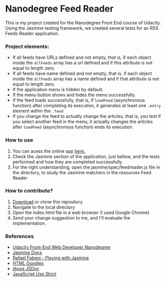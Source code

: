 # Nanodegree Feed Reader

This is my project created for the Nanodegree Front End course of Udacity. Using the Jasmine testing framework, we created several tests for an RSS Feeds Reader application.

### Project elements:
- If all feeds have URLs defined and not empty, that is, if each object inside the ```allFeeds``` array has a url defined
and if this attribute is not equal to length zero.
- If all feeds have name defined and not empty, that is, if each object inside the ```allFeeds``` array has a name defined and if that attribute is not equal to length zero.
- If the application menu is hidden by default.
- If the menu button shows and hides the menu successfully.
- If the feed loads successfully, that is, if ```loadFeed``` (asynchronous function) after completing its execution, it generates at least one ```.entry``` element within the ```.feed```
- If you change the feed to actually change the articles, that is, you test if you select another feed in the menu, it actually changes the articles after ```loadFeed``` (asynchronous function) ends its execution.

### How to use
1. You can acess the online app [here.](http://alexmonteirov.github.io/frontend-nanodegree-feedreader)
2. Check the Jasmine section of the application, just bellow, and the tests performed and how they are completed successfully
3. For the right understanding, open the jasmine/spec/feedreader.js file in the directory, to study the Jasmine matchers in the resources
Feed Reader

### How to contribute?
1. [Download](https://github.com/alexmonteirov/frontend-nanodegree-feedreader/archive/master.zip) or clone this repository
2. Navigate to the local directory
3. Open the index.html file in a web browser (I used Google Chrome)
4. Send your change suggestion to me, and I'll evaluate the implementation.

### References
- [Udacity Front-End Web Developer Nanodegree](https://br.udacity.com/course/front-end-web-developer-nanodegree--nd001/)
- [Jasmine Docs](https://jasmine.github.io/api/2.6/global)
- [Rafael Fabeni - Playing with Jasmine](http://www.raphaelfabeni.com.br/brincando-com-jasmine/)
- [HTML Goodies](http://www.htmlgoodies.com/beyond/javascript/testing-javascript-using-the-jasmine-framework.html)
- [@use JSDoc](http://usejsdoc.org/tags-author.html)
- [JavaScript Use Strict](https://www.w3schools.com/js/js_strict.asp)
